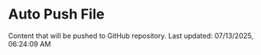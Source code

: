 # Auto Push File

Content that will be pushed to GitHub repository.
Last updated: 07/13/2025, 06:24:09 AM